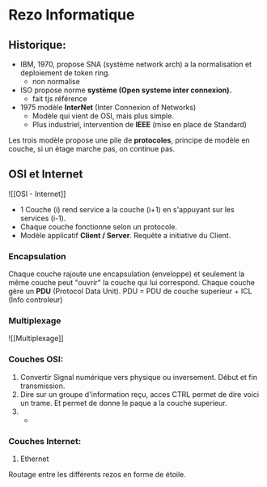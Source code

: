 # Rezo Informatique

## Historique:
- IBM, 1970, propose SNA (système network arch) a la normalisation et deploiement  de token ring.
	- non normalise
- ISO propose norme **système (Open systeme inter connexion).**
	- fait tjs référence
- 1975 modèle **InterNet** (Inter Connexion of Networks)
	- Modèle qui vient de OSI, mais plus simple.
	- Plus industriel, intervention de **IEEE** (mise en place de Standard)

Les trois modèle propose une pile de **protocoles**, principe de modèle en couche, si un étage marche pas, on continue pas.

## OSI et Internet
![[OSI - Internet]]
- 1 Couche (i) rend service a la couche (i+1) en s'appuyant sur les services (i-1).
- Chaque couche fonctionne selon un protocole.
- Modèle applicatif **Client / Server**. Requête a initiative du Client.

### Encapsulation
Chaque couche rajoute une encapsulation (enveloppe) et seulement la même couche peut "ouvrir" la couche qui lui correspond. 
Chaque couche gère un **PDU** (Protocol Data Unit).
PDU = PDU de couche superieur + ICL (Info controleur)

### Multiplexage
![[Multiplexage]]

### Couches OSI:
1. Convertir Signal numérique vers physique ou inversement. Début et fin transmission.
2. Dire sur un groupe d'information reçu, acces CTRL permet de dire voici un trame. Et permet de donne le paque a la couche superieur.
3. -

### Couches Internet:
1. Ethernet

Routage entre les différents rezos en forme de étoile. 